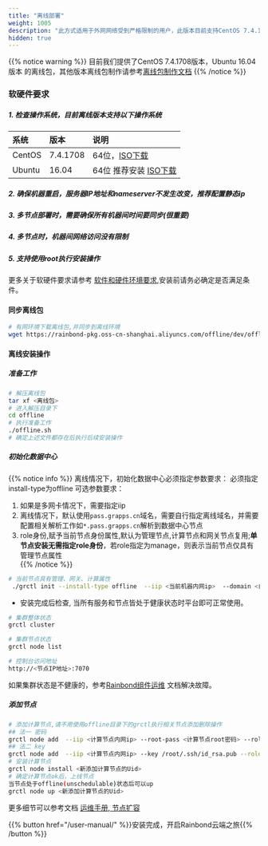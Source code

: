 ```yaml
---
title: "离线部署"
weight: 1005
description: "此方式适用于外网网络受到严格限制的用户，此版本目前支持CentOS 7.4.1708系统，Ubuntu 16.04 系统"
hidden: true
---
```


{{% notice warning %}}
目前我们提供了CentOS 7.4.1708版本，Ubuntu 16.04版本 的离线包，其他版本离线包制作请参考[离线包制作文档](/user-operations/op-guide/offline-package/)
{{% /notice %}}

### 软硬件要求

##### 1. 检查操作系统，目前离线版本支持以下操作系统

| 系统     | 版本         | 说明                     |
| :------- | :----------- | :----------------------- |
| CentOS   | 7.4.1708      | 64位，[ISO下载](http://goodrain-pkg.oss-cn-shanghai.aliyuncs.com/system/CentOS/CentOS-7-x86_64-Minimal-1708.iso) |
| Ubuntu   | 16.04        | 64位  推荐安装   [ISO下载](https://goodrain-pkg.oss-cn-shanghai.aliyuncs.com/system/CentOS/ubuntu-16.04.6-server-amd64.iso)          |

##### 2. 确保机器重启，服务器IP地址和nameserver不发生改变，推荐配置静态ip  
##### 3. 多节点部署时，需要确保所有机器间时间要同步(很重要)  
##### 4. 多节点时，机器间网络访问没有限制  
##### 5. 支持使用root执行安装操作  

更多关于软硬件要求请参考 [软件和硬件环境要求](/user-operations/op-guide/recommendation/),安装前请务必确定是否满足条件。

#### 同步离线包

```bash
# 有网环境下载离线包,并同步到离线环境
wget https://rainbond-pkg.oss-cn-shanghai.aliyuncs.com/offline/dev/offline.2019-09-03-5.1.7.tgz

```

#### 离线安装操作

##### 准备工作

```bash
# 解压离线包
tar xf <离线包>
# 进入解压目录下
cd offline
# 执行准备工作
./offline.sh
# 确定上述文件都存在后执行后续安装操作
```

##### 初始化数据中心

{{% notice info %}}
离线情况下，初始化数据中心必须指定参数要求： 必须指定install-type为offline 可选参数要求：  
1. 如果是多网卡情况下，需要指定iip  
2. 离线情况下，默认使用`pass.grapps.cn`域名，需要自行指定离线域名，并需要配置相关解析工作如`*.pass.grapps.cn`解析到数据中心节点  
3. role身份,赋予当前节点身份属性,默认为管理节点,计算节点和网关节点复用;**单节点安装无需指定role身份**，若role指定为manage，则表示当前节点仅具有管理节点属性  
{{% /notice %}}

```bash
# 当前节点具有管理、网关、计算属性
 ./grctl init --install-type offline  --iip <当前机器内网ip>  --domain <自定义域名>
```

* 安装完成后检查, 当所有服务和节点皆处于健康状态时平台即可正常使用。

```bash
# 集群整体状态
grctl cluster

# 集群节点状态
grctl node list

# 控制台访问地址
http://<节点IP地址>:7070
```

如果集群状态是不健康的，参考[Rainbond组件运维](/user-operations/management/component-op/) 文档解决故障。

##### 添加节点

```bash
# 添加计算节点,请不用使用offline目录下的grctl执行相关节点添加删除操作
## 法一 密码
grctl node add  --iip <计算节点内网ip> --root-pass <计算节点root密码> --role compute
## 法二 key
grctl node add  --iip <计算节点内网ip> --key /root/.ssh/id_rsa.pub --role compute
# 安装计算节点
grctl node install <新添加计算节点的Uid>
# 确定计算节点ok后，上线节点
当节点处于offline(unschedulable)状态后可以up
grctl node up <新添加计算节点的Uid>
```

更多细节可以参考文档 [运维手册, 节点扩容](/user-operations/management/node/#添加节点)

{{% button href="/user-manual/" %}}安装完成，开启Rainbond云端之旅{{% /button %}}
